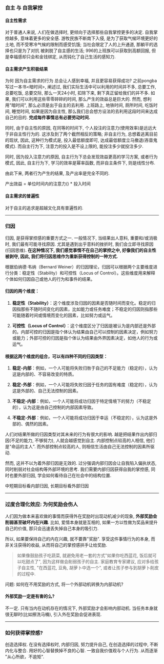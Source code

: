 ### 自主 与 自我掌控


#### 自主性需求	
对于普通人来说, 人们在做选择时, 更倾向于选择那些自我掌控更多的决定. 自我掌控越多, 意味着更多的安全感. 游牧民族不断南下入侵, 是为了获取气候环境更好的土地, 而不受寒冷气候的限制而感受饥饿;  当社会限定了人的上升通道, 那躺平的选择也只是为了对抗 被剥脱了自主感的生活; 996的上班族可以获取到高额回报, 但是幸福感却只会和金钱绑定, 从而钝化了自己生活的感知力.

#### 自主需求产生积极结果
为何 因为自主需求的行为 总会让人感到幸福, 并且更容易获得成功?  之前pongba写过一本书<暗时间>, 阐述过, 我们实际生活中可以利用的时间并不多, 总要工作, 总要吃饭, 总要交际, 那么一天24小时, 扣除下来, 剩下真正留给我们的并不多. 如果, 我们可以利用这些零零碎碎的时间, 那么产生的效益总是巨大的.  然而, 想利用"暗时间", 那么必须是出于自主的去利用.  上班路上, 地铁时间, 厕所时间, 吃饭时间, 睡觉时间,  如果是因为自主性, 那么我们总会想方设法的去利用这段时间来达成自己的目的. **完成每件事情总有必要劳动时间.**

同时, 由于自主性的原因, 在同等的时间下, 个人投注的注意力(使用效率)是远远大于非自主性行为的.  这涉及到了两个截然相反的策略; 非自主行为, 总想着逃离目前的现状, 因此, 这种行为模式是, 投入最低额度即可, 达成最低额度立马撤退(吝啬鬼模式). 而自主行为下, 注意力的投入是不设上限的, 能投注多少就投注多少. 

同时, 因为投入注意力的原因, 自主行为下总会发现效益更高的学习方案, 或者行为模式, 因此, 自主行为下, 学习的效率是幂率函数, 而非自主条件下, 则是线性分布.

由此下来, 两者行为产生的结果, 及产出率是完全不同的.

产出效益 =  单位时间内的注意力() * 投入时间


#### 自主需求的普遍性
对于自主的追求是超越文化具有普遍性的.



---
### 归因

归因, 是获得掌控感的重要方式之一. 一般情况下, 当结果出人意料, 重要和/或消极时, 我们最有可能寻找原因. 尤其是遇到出乎意料的挫折时, 我们会立即寻找原因(归因思维).  **在这种情况下, 我们感觉事情不在自己的掌控之中, 好像我们的自主性被剥夺, 因此, 我们将归因思维作为重新获得控制的一种方式.**

根据伯纳德·韦纳（Bernard Weiner）的归因理论，归因可以根据两个主要维度进行分类：稳定性（Stability）和可控性（Locus of Control）。这些维度用来解释个体如何归因自己或他人的行为和事件的结果。

#### 归因的两个维度：

1. **稳定性（Stability）**：这个维度涉及归因的因素是否随时间而变化。稳定的归因指那些不随时间变化的因素，比如能力或任务难度；不稳定的归因则指那些可能随着时间或情境而变化的因素，比如努力或运气。

2. **可控性（Locus of Control）**：这个维度区分了归因是被认为是内部还是外部的。内部可控的归因是指个体认为结果由自己可以控制的因素决定，例如努力或能力；外部可控的归因是指个体认为结果由外界因素决定，如他人的行为或运气。

#### 根据这两个维度的组合，可以有四种不同的归因类型：

1. **稳定-内部**：例如，一个人可能将失败归咎于自己的不足能力（稳定的），认为这是内部的、不容易改变的特质。

2. **稳定-外部**：例如，一个人可能将失败归因于任务的固有难度（稳定的），认为这是外部的、自己无法控制的因素。

3. **不稳定-内部**：例如，一个人可能将成功归因于特定情境下的努力（不稳定的），认为这是由自己控制的内部因素导致。

4. **不稳定-外部**：例如，一个人可能将成功归因于幸运（不稳定的），认为这是外部的、偶然的因素。


人们对结果所做的归因类型对其未来的行为有很大的影响. 越是把结果作出内部归因(不足的能力, 不够努力), 人就会越感觉到自主.  内部控制点较高的人相信, 他们是"命运的主人". 而外部控制点较高的人, 则相信生活由自己无法控制的因素所驱动.


然而, 这并不以为着外部归因是无效的. 过分强调内部归因会让自我陷入偏执状态, 同时削弱对社会结构等外部环境的思考. 我们需要内部归因获得自我的掌控感, 同时也要外部归因, 学会如何看待自己在社会中的结构位置.

中短期目标看内部归因, 长期目标看外部归因

---
### 过度合理化效应: 为何奖励会伤人

人们因为做本来喜欢做的事情而获得外在奖励时出现动机减少的现象, **外部奖励会削弱甚至破坏内在兴趣**. 比如, 爱情本身就是互相的, 如果一方以性做为奖品来提升自己的价值, 那只会迅速丢失掉自己本身的吸引力.

所以, 如果要保持自己的内在兴趣, 就不要靠"奖励". 享受这件事情行为的本身, 而非关注获得的收益, 从而将自己的掌控感拱手让给奖励.

> 如果像鼓励孩子吃蔬菜, 就避免用老一套的方式"如果你吃西蓝花, 饭后就可以吃甜点了", 因为这样做会削弱孩子的自主.  家庭教育专家建议, 应对多给孩子自主性, "在西蓝花, 豆角, 胡萝卜中选一个",  或者让孩子参与到胡萝卜削皮的过程中.

问题: 如何在不用奖励的方式, 将一个外部动机转换为内部动机?


#### 外部奖励一定是有害的么?
不一定. 只有当内在动机存在的情况下, 外部奖励才会影响内部动机. 当任务本身就很无聊时(比如擦洗马桶), 引入外在奖励会促进表现.


---

### 如何获得掌控感?

创造选择权.  在没有选择权时, 内部归因, 努力提升自己,  在创造选择的过程中, 不断内化与整合. 用好的心智替换掉不良的心智. 一致自我价值观与个人行为. 从而逐渐 "从心所欲，不逾矩".
